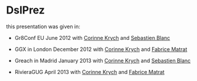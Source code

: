 DslPrez
=======

this presentation was given in:
- Gr8Conf EU June 2012 with [Corinne Krych](http://corinnekrych.github.io/) and [Sebastien Blanc](https://github.com/sebastienblanc) 

- GGX in London December 2012 with [Corinne Krych](http://corinnekrych.github.io/) and [Fabrice Matrat](http://fabricematrat.github.io/)    

- Greach in Madrid January 2013 with [Corinne Krych](http://corinnekrych.github.io/) and [Sebastien Blanc](https://github.com/sebastienblanc) 

- RivieraGUG April 2013 with [Corinne Krych](http://corinnekrych.github.io/) and [Fabrice Matrat](http://fabricematrat.github.io/)    
